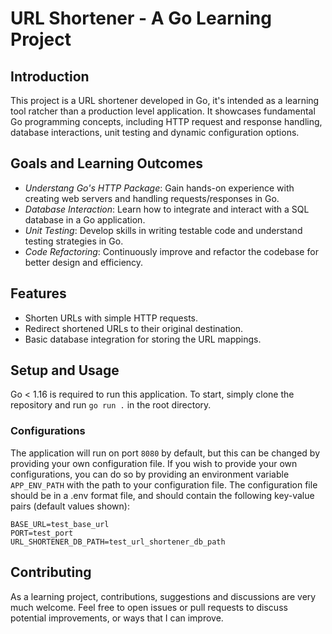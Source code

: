 # URL Shortener - A Go Learning Project
## Introduction
This project is a URL shortener developed in Go, it's intended as a learning tool ratcher than a production level application. It showcases fundamental Go programming concepts, including HTTP request and response handling, database interactions, unit testing and dynamic configuration options.

## Goals and Learning Outcomes
- *Understang Go's HTTP Package*: Gain hands-on experience with creating web servers and handling requests/responses in Go.
- *Database Interaction*: Learn how to integrate and interact with a SQL database in a Go application.
- *Unit Testing*: Develop skills in writing testable code and understand testing strategies in Go.
- *Code Refactoring*: Continuously improve and refactor the codebase for better design and efficiency.

## Features
- Shorten URLs with simple HTTP requests.
- Redirect shortened URLs to their original destination.
- Basic database integration for storing the URL mappings.

## Setup and Usage
Go < 1.16 is required to run this application.
To start, simply clone the repository and run `go run .` in the root directory.

### Configurations
The application will run on port `8080` by default, but this can be changed by providing your own configuration file.
If you wish to provide your own configurations, you can do so by providing an environment variable `APP_ENV_PATH` with the path to your configuration file.
The configuration file should be in a .env format file, and should contain the following key-value pairs (default values shown):
```
BASE_URL=test_base_url
PORT=test_port
URL_SHORTENER_DB_PATH=test_url_shortener_db_path
```

## Contributing
As a learning project, contributions, suggestions and discussions are very much welcome. Feel free to open issues or pull requests to discuss potential improvements, or ways that I can improve.
